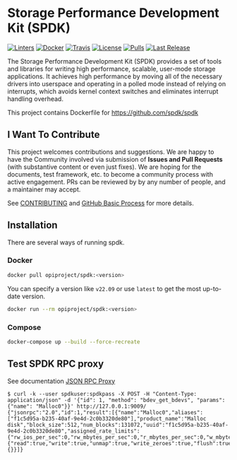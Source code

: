 # Storage Performance Development Kit (SPDK)

[![Linters](https://github.com/opiproject/spdk/actions/workflows/linters.yml/badge.svg)](https://github.com/opiproject/spdk/actions/workflows/linters.yml)
[![Docker](https://github.com/opiproject/spdk/actions/workflows/docker-publish.yml/badge.svg)](https://github.com/opiproject/spdk/actions/workflows/docker-publish.yml)
[![Travis](https://app.travis-ci.com/opiproject/spdk.svg?branch=main)](https://app.travis-ci.com/opiproject/spdk)
[![License](https://img.shields.io/github/license/opiproject/spdk?style=flat-square&color=blue&label=License)](https://github.com/opiproject/spdk/blob/master/LICENSE)
[![Pulls](https://img.shields.io/docker/pulls/opiproject/spdk.svg?logo=docker&style=flat&label=Pulls)](https://hub.docker.com/r/opiproject/spdk)
[![Last Release](https://img.shields.io/github/v/release/opiproject/spdk?label=Latest&style=flat-square&logo=go)](https://github.com/opiproject/spdk/releases)

The Storage Performance Development Kit (SPDK) provides a set of tools and libraries for writing high performance, scalable, user-mode storage applications. It achieves high performance by moving all of the necessary drivers into userspace and operating in a polled mode instead of relying on interrupts, which avoids kernel context switches and eliminates interrupt handling overhead.

This project contains Dockerfile for <https://github.com/spdk/spdk>

## I Want To Contribute

This project welcomes contributions and suggestions.  We are happy to have the Community involved via submission of **Issues and Pull Requests** (with substantive content or even just fixes). We are hoping for the documents, test framework, etc. to become a community process with active engagement.  PRs can be reviewed by by any number of people, and a maintainer may accept.

See [CONTRIBUTING](https://github.com/opiproject/opi/blob/main/CONTRIBUTING.md) and [GitHub Basic Process](https://github.com/opiproject/opi/blob/main/doc-github-rules.md) for more details.

## Installation

There are several ways of running spdk.

### Docker

```sh
docker pull opiproject/spdk:<version>
```

You can specify a version like `v22.09` or use `latest` to get the most up-to-date version.

```sh
docker run --rm opiproject/spdk:<version>
```

### Compose

```sh
docker-compose up --build --force-recreate
```

## Test SPDK RPC proxy

See documentation [JSON RPC Proxy](https://spdk.io/doc/jsonrpc_proxy.html)

```text
$ curl -k --user spdkuser:spdkpass -X POST -H "Content-Type: application/json" -d '{"id": 1, "method": "bdev_get_bdevs", "params": {"name": "Malloc0"}}' http://127.0.0.1:9009/
{"jsonrpc":"2.0","id":1,"result":[{"name":"Malloc0","aliases":["f1c5d95a-b235-40af-9e4d-2c0b3320de80"],"product_name":"Malloc disk","block_size":512,"num_blocks":131072,"uuid":"f1c5d95a-b235-40af-9e4d-2c0b3320de80","assigned_rate_limits":{"rw_ios_per_sec":0,"rw_mbytes_per_sec":0,"r_mbytes_per_sec":0,"w_mbytes_per_sec":0},"claimed":false,"zoned":false,"supported_io_types":{"read":true,"write":true,"unmap":true,"write_zeroes":true,"flush":true,"reset":true,"nvme_admin":false,"nvme_io":false},"driver_specific":{}}]}
```
